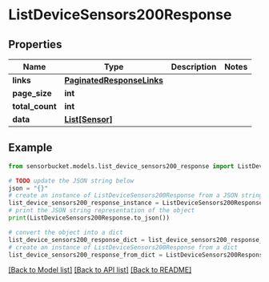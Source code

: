 # ListDeviceSensors200Response


## Properties

Name | Type | Description | Notes
------------ | ------------- | ------------- | -------------
**links** | [**PaginatedResponseLinks**](PaginatedResponseLinks.md) |  | 
**page_size** | **int** |  | 
**total_count** | **int** |  | 
**data** | [**List[Sensor]**](Sensor.md) |  | 

## Example

```python
from sensorbucket.models.list_device_sensors200_response import ListDeviceSensors200Response

# TODO update the JSON string below
json = "{}"
# create an instance of ListDeviceSensors200Response from a JSON string
list_device_sensors200_response_instance = ListDeviceSensors200Response.from_json(json)
# print the JSON string representation of the object
print(ListDeviceSensors200Response.to_json())

# convert the object into a dict
list_device_sensors200_response_dict = list_device_sensors200_response_instance.to_dict()
# create an instance of ListDeviceSensors200Response from a dict
list_device_sensors200_response_from_dict = ListDeviceSensors200Response.from_dict(list_device_sensors200_response_dict)
```
[[Back to Model list]](../README.md#documentation-for-models) [[Back to API list]](../README.md#documentation-for-api-endpoints) [[Back to README]](../README.md)



